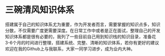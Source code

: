 # 三碗清风知识体系

搭建属于自己的知识体系尤为重要，作为开发者而言，需要掌握的知识点多，知识分㪚，不仅需要广度更需要深度。在日常工作中或者是正在面试，整理自己的开发知识体系都是很有必要的，我列了一些目前自己用到知识栈的知识目录，准备花3-6个月的时间进行整理，搭建系统、完整、清晰的知识体系，若你有更好的建议欢迎在我的Github上与我联系，大家一同学习进步，成为业内大神。
